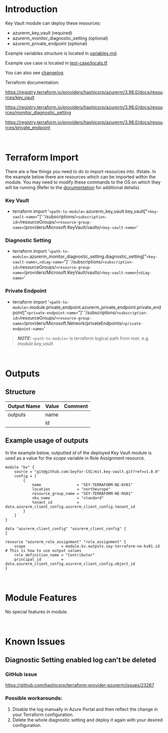 # Introduction
Key Vault module can deploy these resources:
* azurerm_key_vault (required)
* azurerm_monitor_diagnostic_setting (optional)
* azurerm_private_endpoint (optional)

Example variables structure is located in [variables.md](variables.md).

Example use case is located in [test-case/locals.tf](test-case/locals.tf).

You can also see [changelog](changelog.md).

Terraform documentation:

https://registry.terraform.io/providers/hashicorp/azurerm/3.96.0/docs/resources/key_vault

https://registry.terraform.io/providers/hashicorp/azurerm/3.96.0/docs/resources/monitor_diagnostic_setting

https://registry.terraform.io/providers/hashicorp/azurerm/3.96.0/docs/resources/private_endpoint

&nbsp;

# Terraform Import
There are a few things you need to do to import resources into .tfstate. In the example below there are resources which can be imported within the module. You may need to modify these commands to the OS on which they will be running (Refer to the [documentation](https://developer.hashicorp.com/terraform/cli/commands/import#example-import-into-resource-configured-with-for_each) for additional details).
### Key Vault
* terraform import '`<path-to-module>`.azurerm_key_vault.key_vault["`<key-vault-name>`"]' '/subscriptions/`<subscription-id>`/resourceGroups/`<resource-group-name>`/providers/Microsoft.KeyVault/vaults/`<key-vault-name>`'
### Diagnostic Setting
* terraform import '`<path-to-module>`.azurerm_monitor_diagnostic_setting.diagnostic_setting["`<key-vault-name>`_`<diag-name>`"]' '/subscriptions/`<subscription-id>`/resourceGroups/`<resource-group-name>`/providers/Microsoft.KeyVault/vaults/`<key-vault-name>`|`<diag-name>`'
 ### Private Endpoint
* terraform import '`<path-to-module>`.module.private_endpoint.azurerm_private_endpoint.private_endpoint["`<private-endpoint-name>`"]' '/subscriptions/`<subscription-id>`/resourceGroups/`<resource-group-name>`/providers/Microsoft.Network/privateEndpoints/`<private-endpoint-name>`'

 > **_NOTE:_** `<path-to-module>` is terraform logical path from root. e.g. _module.key\_vault_

&nbsp;

# Outputs
## Structure

| Output Name | Value | Comment |
| ----------- | ----- | ------- |
| outputs     | name  |         |
|             | id    |         |

## Example usage of outputs
In the example below, outputted _id_ of the deployed Key Vault module is used as a value for the _scope_ variable in Role Assignment resource.
```
module "kv" {
    source = "git@github.com:Seyfor-CSC/mit.key-vault.git?ref=v1.0.0"
    config = [
        {
            name                = "SEY-TERRAFORM-NE-KV01"
            location            = "northeurope"
            resource_group_name = "SEY-TERRAFORM-NE-RG01"
            sku_name            = "standard"
            tenant_id           = data.azurerm_client_config.azurerm_client_config.tenant_id
        }
    ]
}

data "azurerm_client_config" "azurerm_client_config" {
}

resource "azurerm_role_assignment" "role_assignment" {
    scope                = module.kv.outputs.sey-terraform-ne-kv01.id # This is how to use output values
    role_definition_name = "Contributor"
    principal_id         = data.azurerm_client_config.azurerm_client_config.object_id
}
```

&nbsp;

# Module Features
No special features in module.

&nbsp;

# Known Issues
## Diagnostic Setting enabled log can't be deleted
### GitHub issue
https://github.com/hashicorp/terraform-provider-azurerm/issues/23267
### Possible workarounds: 
1. Disable the log manually in Azure Portal and then reflect the change in your Terraform configuration.
2. Delete the whole diagnostic setting and deploy it again with your desired configuration.
